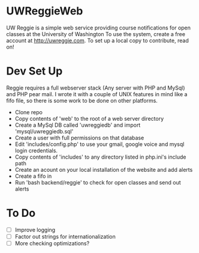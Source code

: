 UWReggieWeb
===========

UW Reggie is a simple web service providing course notifications for open classes at the University of Washington
To use the system, create a free account at http://uwreggie.com. To set up a local copy to contribute, read on!

Dev Set Up
==========

Reggie requires a full webserver stack (Any server with PHP and MySql) and PHP pear mail. I wrote it with a couple of UNIX features in mind like a fifo file, so there is some work to be done on other platforms.

- Clone repo
- Copy contents of 'web' to the root of a web server directory
- Create a MySql DB called 'uwreggiedb' and import 'mysql/uwreggiedb.sql'
- Create a user with full permissions on that database
- Edit 'includes/config.php' to use your gmail, google voice and mysql login credentials.
- Copy contents of 'includes' to any directory listed in php.ini's include path
- Create an acount on your local installation of the website and add alerts
- Create a fifo in 
- Run 'bash backend/reggie' to check for open classes and send out alerts

To Do
=====

- [ ] Improve logging
- [ ] Factor out strings for internationalization
- [ ] More checking optimizations?
